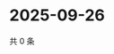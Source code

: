 # 2025-09-26

共 0 条

<!-- BEGIN ZHIHUQUESTIONS -->
<!-- 最后更新时间 Fri Sep 26 2025 16:16:07 GMT+0800 (China Standard Time) -->

<!-- END ZHIHUQUESTIONS -->
